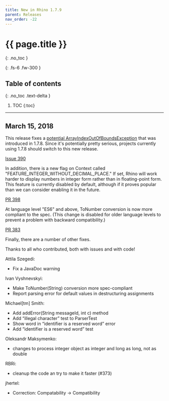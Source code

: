 ```yaml
---
title: New in Rhino 1.7.9
parent: Releases
nav_order: -22
---
```


# {{ page.title }}
{: .no_toc }

{: .fs-6 .fw-300 }

## Table of contents
{: .no_toc .text-delta }

1. TOC
{:toc}

---
## March 15, 2018

This release fixes a [potential ArrayIndexOutOfBoundsException](https://github.com/mozilla/rhino/issues/390) that was introduced in 1.7.8. Since it's potentially pretty serious, projects currently using 1.7.8 should switch to this new release.

[Issue 390](https://github.com/mozilla/rhino/issues/390)

In addition, there is a new flag on Context called "FEATURE_INTEGER_WITHOUT_DECIMAL_PLACE." If set, Rhino will work harder to display numbers in integer form rather than in floating-point form. This feature is currently disabled by default, although if it proves popular than we can consider enabling it in the future.

[PR 398](https://github.com/mozilla/rhino/pull/398)

At language level "ES6" and above, ToNumber conversion is now more compliant to the spec. (This change is disabled for older language levels to prevent a problem with backward compatibility.)

[PR 383](https://github.com/mozilla/rhino/pull/383)

Finally, there are a number of other fixes.

Thanks to all who contributed, both with issues and with code!

Attila Szegedi:
- Fix a JavaDoc warning

Ivan Vyshnevskyi:
- Make ToNumber(String) conversion more spec-compliant
- Report parsing error for default values in destructuring assignments

Michael[tm] Smith:
- Add addError(String messageId, int c) method
- Add “illegal character” test to ParserTest
- Show word in “identifier is a reserved word” error
- Add “identifier is a reserved word” test

Oleksandr Maksymenko:
- changes to process integer object as integer and long as long, not as double

RBRi:
- cleanup the code an try to make it faster (#373)

jhertel:
- Correction: Compatability → Compatibility